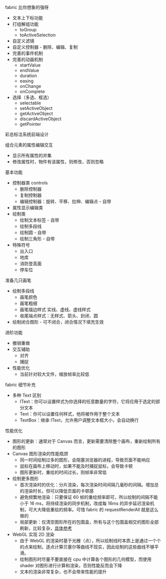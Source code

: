 fabric 比你想象的强呀
* 文本上下标功能
* 打组解组功能
  * toGroup
  * toActiveSelection
* 自定义滤镜
* 自定义控制器 - 删除、编辑、复制
* 完善的事件机制
* 完善的动画机制
  * startValue
  * endValue
  * duration
  * easing
  * onChange
  * onComplete
* 选择（多选、框选）
  * selectable
  * setActiveObject
  * getActiveObject
  * discardActiveObject
  * getPointer

彩总标注系统前端设计

组合元素的属性编辑交互
* 显示所有属性的并集
* 修改属性时，物件有该属性，则修改，否则忽略

基本功能
* 控制器类 controls
  * 删除控制器
  * 复制控制器
  * 编辑控制器：旋转、平移、拉伸、编辑点 - 自带
* 属性显示编辑类
* 绘制类
  * 绘制文本标签 - 自带
  * 绘制多段线
  * 绘制圆 - 自带
  * 绘制三角形 - 自带
* 特殊符号
  * 出入口
  * 地库
  * 消防登高面
  * 停车位

准备几只画笔
* 绘制多段线
  * 画笔颜色
  * 画笔粗细
  * 画笔描边样式 实线、虚线、虚线样式
  * 收尾端点样式：无样式、箭头、封闭、圆
* 绘制闭合图形 - 可不闭合，闭合情况下填充生效

进阶功能
* 撤销重做
* 交互辅助
  * 对齐
  * 捕捉
* 性能优化
  * 当前针对较大文件，缩放帧率比较低

fabric 细节补充
* 多种 Text 区别
  * IText：你可以设置样式为你选择的任意数量的字符，它将应用于选定的部分文本
  * Text：你可以设置任何样式，他将被作用于整个文本
  * TextBox：继承 IText，允许用户调整文本框大小，会自动换行

性能优化
* 图形的更新：通常对于 Canvas 而言，更新需要清除整个画布，重新绘制所有的图形
* Canvas 图形渲染的性能瓶颈
  * 同一时间绘制过多的图形，会阻塞浏览器的进程，导致页面不能响应
  * 鼠标在画布上移动时，如果不能及时捕捉鼠标，会导致卡顿
  * 图形更新时，重绘的时间过长，则帧率非常低
* 绘制更多图形
  * 首次渲染时的优化：分片渲染，每次渲染时间间隔几毫秒的间隔。增加总的渲染时长，但可以降低页面的卡顿感
  * 避免频繁地渲染：只要保证 60 帧的重绘频率即可，所以绘制的间隔不能小于 16 ms，将持续渲染的同步机制，改成每 16ms 的异步延迟渲染机制，可大大降低重绘的频率。可惜 fabric 的 requestRenderAll 就是这么做的
  * 局部更新：仅清空图形所在的包围盒，所有与这个包围盒相交的图形全部刷新，比较复杂，[具体参考](https://www.yuque.com/antv/ou292n/pcgt5g)
* WebGL 实现 2D 渲染
  * 由于 WebGL 的渲染时基于光栅（点），所以绘制线时本质上是通过一个个的点来绘制，逐点计算贝塞尔等曲线不现实，因此绘制的这些曲线不够平滑。
  * 绘制图形时尽量不要直接在 cpu 中计算各个图形的几何模型，而使用 shader 对图形进行计算和渲染，否则性能反而会下降
  * 文本的渲染非常复杂，也不会带来性能的提升
